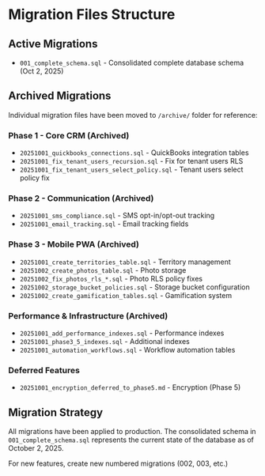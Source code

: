 # Migration Files Structure

## Active Migrations
- `001_complete_schema.sql` - Consolidated complete database schema (Oct 2, 2025)

## Archived Migrations
Individual migration files have been moved to `/archive/` folder for reference:

### Phase 1 - Core CRM (Archived)
- `20251001_quickbooks_connections.sql` - QuickBooks integration tables
- `20251001_fix_tenant_users_recursion.sql` - Fix for tenant users RLS
- `20251001_fix_tenant_users_select_policy.sql` - Tenant users select policy fix

### Phase 2 - Communication (Archived)
- `20251001_sms_compliance.sql` - SMS opt-in/opt-out tracking
- `20251001_email_tracking.sql` - Email tracking fields

### Phase 3 - Mobile PWA (Archived)
- `20251001_create_territories_table.sql` - Territory management
- `20251002_create_photos_table.sql` - Photo storage
- `20251002_fix_photos_rls_*.sql` - Photo RLS policy fixes
- `20251002_storage_bucket_policies.sql` - Storage bucket configuration
- `20251002_create_gamification_tables.sql` - Gamification system

### Performance & Infrastructure (Archived)
- `20251001_add_performance_indexes.sql` - Performance indexes
- `20251001_phase3_5_indexes.sql` - Additional indexes
- `20251001_automation_workflows.sql` - Workflow automation tables

### Deferred Features
- `20251001_encryption_deferred_to_phase5.md` - Encryption (Phase 5)

## Migration Strategy
All migrations have been applied to production. The consolidated schema in `001_complete_schema.sql` represents the current state of the database as of October 2, 2025.

For new features, create new numbered migrations (002, 003, etc.)